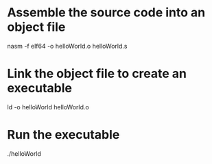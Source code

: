 # Assemble the source code into an object file
nasm -f elf64 -o helloWorld.o helloWorld.s

# Link the object file to create an executable
ld -o helloWorld helloWorld.o

# Run the executable
./helloWorld
